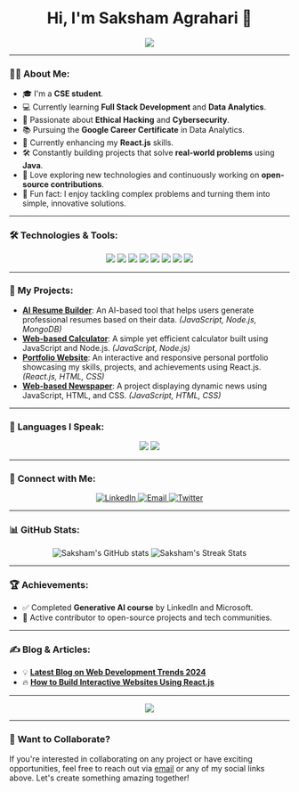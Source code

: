 <h1 align="center">Hi, I'm Saksham Agrahari 👋</h1>

<p align="center">
  <img src="https://readme-typing-svg.demolab.com/?lines=Full+Stack+Developer;Cybersecurity+Enthusiast;Ethical+Hacker;Tech+Explorer&font=Fira%20Code&center=true&width=440&height=45&color=blue&vCenter=true&pause=1000&size=22" />
</p>

---

### 👨‍💻 **About Me:**

- 🎓 I'm a **CSE student**.
- 💻 Currently learning **Full Stack Development** and **Data Analytics**.
- 👀 Passionate about **Ethical Hacking** and **Cybersecurity**.
- 📚 Pursuing the **Google Career Certificate** in Data Analytics.
- 🌱 Currently enhancing my **React.js** skills.
- 🛠️ Constantly building projects that solve **real-world problems** using **Java**.
- 🚀 Love exploring new technologies and continuously working on **open-source contributions**.
- 🎯 Fun fact: I enjoy tackling complex problems and turning them into simple, innovative solutions.

---

### 🛠️ **Technologies & Tools:**

<p align="center">
  <img src="https://img.shields.io/badge/Code-Java-informational?style=flat&logo=java&logoColor=white&color=007396" />
  <img src="https://img.shields.io/badge/Code-C-informational?style=flat&logo=c&logoColor=white&color=A8B9CC" />
  <img src="https://img.shields.io/badge/Code-Python-informational?style=flat&logo=python&logoColor=white&color=3776AB" />
  <img src="https://img.shields.io/badge/Code-JavaScript-informational?style=flat&logo=javascript&logoColor=white&color=F7DF1E" />
  <img src="https://img.shields.io/badge/Frontend-React-informational?style=flat&logo=react&logoColor=white&color=61DAFB" />
  <img src="https://img.shields.io/badge/Backend-Node.js-informational?style=flat&logo=node.js&logoColor=white&color=339933" />
  <img src="https://img.shields.io/badge/Tools-Kali_Linux-informational?style=flat&logo=kalilinux&logoColor=white&color=blue" />
  <img src="https://img.shields.io/badge/Database-MongoDB-informational?style=flat&logo=mongodb&logoColor=white&color=47A248" />
</p>

---

### 🌟 **My Projects:**

- **[AI Resume Builder](#)**: An AI-based tool that helps users generate professional resumes based on their data. _(JavaScript, Node.js, MongoDB)_
- **[Web-based Calculator](#)**: A simple yet efficient calculator built using JavaScript and Node.js. _(JavaScript, Node.js)_
- **[Portfolio Website](#)**: An interactive and responsive personal portfolio showcasing my skills, projects, and achievements using React.js. _(React.js, HTML, CSS)_
- **[Web-based Newspaper](#)**: A project displaying dynamic news using JavaScript, HTML, and CSS. _(JavaScript, HTML, CSS)_

---

### 💬 **Languages I Speak:**
<p align="center">
  <img src="https://img.shields.io/badge/Language-English-blue?style=flat&logo=language&logoColor=white" />
  <img src="https://img.shields.io/badge/Language-Hindi-orange?style=flat&logo=language&logoColor=white" />
</p>

---

### 🔗 **Connect with Me:**
<p align="center">
  <a href="https://linkedin.com/in/saksham-agrahari">
    <img src="https://img.shields.io/badge/LinkedIn-Connect-blue?style=for-the-badge&logo=linkedin" alt="LinkedIn">
  </a>
  <a href="mailto:saksham@example.com">
    <img src="https://img.shields.io/badge/Email-Send%20Mail-red?style=for-the-badge&logo=gmail" alt="Email">
  </a>
  <a href="https://twitter.com/saksham-agrahari">
    <img src="https://img.shields.io/badge/Twitter-Follow-blue?style=for-the-badge&logo=twitter" alt="Twitter">
  </a>
</p>

---

### 📊 **GitHub Stats:**

<p align="center">
  <img src="https://github-readme-stats.vercel.app/api?username=saksham2882&show_icons=true&theme=radical" alt="Saksham's GitHub stats" />
  <img src="https://github-readme-streak-stats.herokuapp.com/?user=saksham2882&theme=radical" alt="Saksham's Streak Stats" />
</p>

---

### 🏆 **Achievements:**
- ✅ Completed **Generative AI course** by LinkedIn and Microsoft.
- 🌟 Active contributor to open-source projects and tech communities.

---

### ✍️ **Blog & Articles:**
- 💡 [**Latest Blog on Web Development Trends 2024**](#)
- 🔥 [**How to Build Interactive Websites Using React.js**](#)

---

<p align="center">
  <img src="https://github-readme-stats.vercel.app/api/top-langs/?username=saksham2882&layout=compact&theme=radical" />
</p>

---

### 🤝 **Want to Collaborate?**
If you're interested in collaborating on any project or have exciting opportunities, feel free to reach out via [email](mailto:saksham@example.com) or any of my social links above. Let's create something amazing together!
